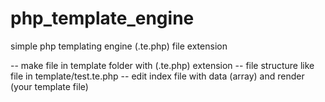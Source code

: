 # php_template_engine
simple php templating engine (.te.php) file extension

 -- make file in template folder with (.te.php) extension
 -- file structure like file in template/test.te.php
 -- edit index file with data (array) and render (your template file)
